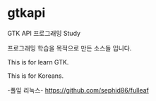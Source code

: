 # gtkapi
GTK API 프로그래밍 Study

프로그래밍 학습을 목적으로 만든 소스들 입니다.

This is for learn GTK.

This is for Koreans.

-풀잎 리눅스-
https://github.com/sephid86/fulleaf
